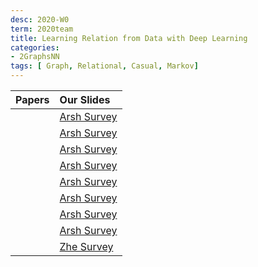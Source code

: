 ```yaml
---
desc: 2020-W0
term: 2020team
title: Learning Relation from Data with Deep Learning 
categories:
- 2GraphsNN
tags: [ Graph, Relational, Casual, Markov]  
---
```




| Papers |  Our Slides |
| -------------------------------------: | :------------------------------------- |
| | [Arsh Survey]({{site.baseurl}}/talkArsh-A19/20191215-G3N.pdf) |
| | [Arsh Survey]({{site.baseurl}}/talkArsh-A19/20190617-LearnDsicreteGraphNN.pdf) |
| | [Arsh Survey]({{site.baseurl}}/talkArsh-A19/20190724-DiscreteGraphLearning.pdf) |
| | [Arsh Survey]({{site.baseurl}}/talkArsh-A19/20190801-GraphMarkovNN.pdf) |
| | [Arsh Survey]({{site.baseurl}}/talkArsh-A19/20200117-LatentGraph.pdf) |
| | [Arsh Survey]({{site.baseurl}}/talkArsh-A19/20200625-SubGraph-GNN.pdf) |
| | [Arsh Survey]({{site.baseurl}}/talkArsh-A19/2020_graph-pointer-networks.pdf) |
| | [Arsh Survey]({{site.baseurl}}/talkArsh-A19/GRAPH-20190409-GraphRelGCN.pdf) |
| | [Zhe Survey]({{site.baseurl}}/talks-A2020A/Slides-13-GraphLearning-20200512.pdf) |

